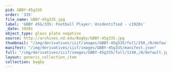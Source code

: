 ```yaml
---
pid: GBBY-45g335
order: '335'
file_name: GBBY-45g335.jpg
label: 'GBBY 45G/335: Football Player: Unidentified - c1920s'
_date: 1920s
object_type: glass plate negative
source: http://archives.nd.edu/Bagby/GBBY-45g335.jpg
thumbnail: "/img/derivatives/iiif/images/GBBY-45g335/full/250,/0/default.jpg"
manifest: "/img/derivatives/iiif/images/GBBY-45g335/manifest.json"
full: "/img/derivatives/iiif/images/GBBY-45g335/full/1140,/0/default.jpg"
layout: generic_collection_item
collection: bagby
---
```

